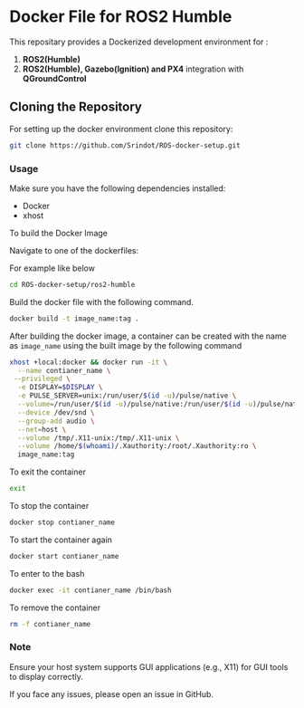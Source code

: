 # Docker File for ROS2 Humble

This repositary provides a Dockerized development environment for :

1. **ROS2(Humble)**
2. **ROS2(Humble), Gazebo(Ignition) and PX4** integration with **QGroundControl**


## Cloning the Repository

For setting up the docker environment clone this repository:

```bash
git clone https://github.com/Srindot/ROS-docker-setup.git
```

### **Usage**

Make sure you have the following dependencies installed:
- Docker
- xhost

To build the Docker Image

Navigate to one of the dockerfiles:

For example like below
```bash
cd ROS-docker-setup/ros2-humble
```

Build the docker file with the following command.

```bash
docker build -t image_name:tag .
```

After building the docker image, a container can be created with the name as `image_name` using the built image by the following command

```bash
xhost +local:docker && docker run -it \
  --name contianer_name \
 --privileged \
  -e DISPLAY=$DISPLAY \
  -e PULSE_SERVER=unix:/run/user/$(id -u)/pulse/native \
  --volume=/run/user/$(id -u)/pulse/native:/run/user/$(id -u)/pulse/native \
  --device /dev/snd \
  --group-add audio \
  --net=host \
  --volume /tmp/.X11-unix:/tmp/.X11-unix \
  --volume /home/$(whoami)/.Xauthority:/root/.Xauthority:ro \
  image_name:tag

```

To exit the container

```bash
exit
```

To stop the container

```bash
docker stop contianer_name
```

To start the container again

```bash
docker start contianer_name 
```

To enter to the bash

```bash
docker exec -it contianer_name /bin/bash
```

To remove the container

```bash
rm -f contianer_name
```


### Note

Ensure your host system supports GUI applications (e.g., X11) for GUI tools to display correctly.

If you face any issues, please open an issue in GitHub.
